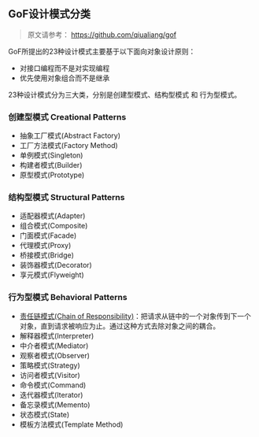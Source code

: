 ## GoF设计模式分类
> 原文请参考： https://github.com/qiualiang/gof

GoF所提出的23种设计模式主要基于以下面向对象设计原则：
* 对接口编程而不是对实现编程
* 优先使用对象组合而不是继承

23种设计模式分为三大类，分别是<red>创建型模式</red>、<red>结构型模式</red> 和 <red>行为型模式</red>。

### 创建型模式 Creational Patterns
* 抽象工厂模式(Abstract Factory)
* 工厂方法模式(Factory Method)
* 单例模式(Singleton)
* 构建者模式(Builder)
* 原型模式(Prototype)

### 结构型模式 Structural Patterns
* 适配器模式(Adapter)
* 组合模式(Composite)
* 门面模式(Facade)
* 代理模式(Proxy)
* 桥接模式(Bridge)
* 装饰器模式(Decorator)
* 享元模式(Flyweight)

### 行为型模式 Behavioral Patterns
* [责任链模式(Chain of Responsibility)](#/behavioral/chain)：把请求从链中的一个对象传到下一个对象，<red>直到请求被响应为止</red>。通过这种方式去除对象之间的耦合。
* 解释器模式(Interpreter)
* 中介者模式(Mediator)
* 观察者模式(Observer)
* 策略模式(Strategy)
* 访问者模式(Visitor)
* 命令模式(Command)
* 迭代器模式(Iterator)
* 备忘录模式(Memento)
* 状态模式(State)
* 模板方法模式(Template Method)


